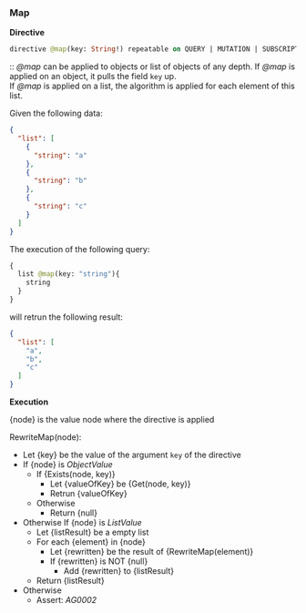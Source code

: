 ### Map
**Directive**

```graphql
directive @map(key: String!) repeatable on QUERY | MUTATION | SUBSCRIPTION | FIELD
```

:: *@map* can be applied to objects or list of objects of any depth. 
If *@map* is applied on an object, it pulls the field `key` up.  
If *@map* is applied on a list, the algorithm is applied for each element of this list.

Given the following data:

```json example
{
  "list": [
    {
      "string": "a"
    },
    {
      "string": "b"
    },
    {
      "string": "c"
    }
  ]
}
```

The execution of the following query:

```graphql example
{
  list @map(key: "string"){
    string
  }
}
```

will retrun the following result:

```json example
{
  "list": [
    "a",
    "b",
    "c"
  ]
}
```

**Execution**

{node} is the value node where the directive is applied

RewriteMap(node):
* Let {key} be the value of the argument `key` of the directive
* If {node} is *ObjectValue*
  * If {Exists(node, key)}
    * Let {valueOfKey} be {Get(node, key)}
    * Retrun {valueOfKey}
  * Otherwise
    * Return {null}
* Otherwise If {node} is *ListValue*
  * Let {listResult} be a empty list
  * For each {element} in {node}
    * Let {rewritten} be the result of {RewriteMap(element)}
    * If {rewritten} is NOT {null}
      * Add {rewritten} to {listResult}
  * Return {listResult}
* Otherwise 
  * Assert: *AG0002*


